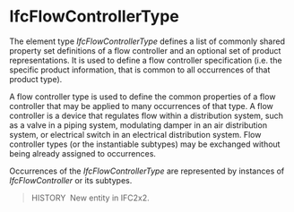 IfcFlowControllerType
=====================

The element type _IfcFlowControllerType_ defines a list of commonly shared property set definitions of a flow controller and an optional set of product representations. It is used to define a flow controller specification (i.e. the specific product information, that is common to all occurrences of that product type).

A flow controller type is used to define the common properties of a flow controller that may be applied to many occurrences of that type. A flow controller is a device that regulates flow within a distribution system, such as a valve in a piping system, modulating damper in an air distribution system, or electrical switch in an electrical distribution system. Flow controller types (or the instantiable subtypes) may be exchanged without being already assigned to occurrences.

Occurrences of the _IfcFlowControllerType_ are represented by instances of _IfcFlowController_ or its subtypes.

> HISTORY&nbsp; New entity in IFC2x2.
